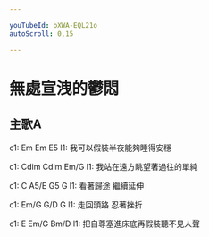 ```yaml
---

youTubeId: oXWA-EQL21o
autoScroll: 0,15

---
```


# 無處宣洩的鬱悶

## 主歌A
c1: Em  Em  E5
l1: 我可以假裝半夜能夠睡得安穩

c1: Cdim  Cdim  Em/G
l1: 我站在遠方眺望著過往的單純

c1: C  A5/E  G5  G
l1: 看著歸途 繼續延伸

c1: Em/G  G/D  G
l1: 走回頭路 忍著挫折

c1: E  Em/G  Bm/D
l1: 把自尊塞進床底再假裝聽不見人聲




